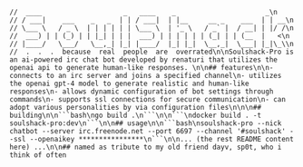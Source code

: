 
    //  ____                    _   ____    _                      _\n    // / ___|    ___    _   _  | | / ___|  | |__     __ _    ___  | | __\n    // \___ \   / _ \  | | | | | | \___ \  | '_ \   / _` |  / __| | |/ /\n    //  ___) | | (_) | | |_| | | |  ___) | | | | | | (_| | | (__  |   <\n    // |____/   \___/   \__,_| |_| |____/  |_| |_|  \__,_|  \___| |_|\_\\n    //  .  .  .  because  real  people  are  overrated\n\nSoulshack-Pro is an ai-powered irc chat bot developed by renaturi that utilizes the openai api to generate human-like responses. \n\n## features\n\n- connects to an irc server and joins a specified channel\n- utilizes the openai gpt-4 model to generate realistic and human-like responses\n- allows dynamic configuration of bot settings through commands\n- supports ssl connections for secure communication\n- can adopt various personalities by via configuration files\n\n\n## building\n\n```bash\ngo build .\n```\n\n```\ndocker build . -t soulshack-pro:dev\n```\n\n## usage\n\n```bash\nsoulshack-pro --nick chatbot --server irc.freenode.net --port 6697 --channel '#soulshack' --ssl --openaikey ****************\n```\n\n... (the rest README content here) ...\n\n## named as tribute to my old friend dayv, sp0t, who i think of often